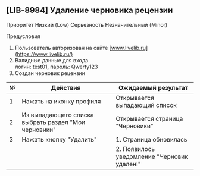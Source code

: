 ## [LIB-8984] Удаление черновика рецензии

Приоритет Низкий (Low)
Серьезность Незначительный (Minor)

Предусловия
1. Пользователь авторизован на сайте [www.livelib.ru](https://www.livelib.ru/)
2. Валидные данные для входа  
логин: test01, пароль: Qwerty123
3. Создан черновик рецензии

|№| Действия | Ожидаемый результат |
|---|----|----|
|1| Нажать на иконку профиля | Открывается выпадающий список |
|2| Из выпадающего списка выбрать раздел "Мои черновики" | Открывается страница "Черновики" |
|3| Нажать кнопку "Удалить" | 1. Страница обновилась   |
||  | 2. Появилось уведомление "Черновик удален!" |
